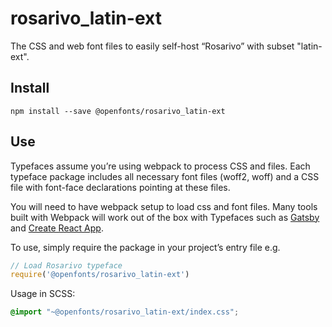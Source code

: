 
# rosarivo_latin-ext

The CSS and web font files to easily self-host “Rosarivo” with subset "latin-ext".

## Install

`npm install --save @openfonts/rosarivo_latin-ext`

## Use

Typefaces assume you’re using webpack to process CSS and files. Each typeface
package includes all necessary font files (woff2, woff) and a CSS file with
font-face declarations pointing at these files.

You will need to have webpack setup to load css and font files. Many tools built
with Webpack will work out of the box with Typefaces such as [Gatsby](https://github.com/gatsbyjs/gatsby)
and [Create React App](https://github.com/facebookincubator/create-react-app).

To use, simply require the package in your project’s entry file e.g.

```javascript
// Load Rosarivo typeface
require('@openfonts/rosarivo_latin-ext')
```

Usage in SCSS:
```scss
@import "~@openfonts/rosarivo_latin-ext/index.css";
```
